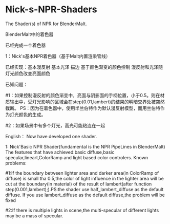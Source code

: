 # Nick-s-NPR-Shaders
The Shader(s) of NPR for BlenderMalt.

BlenderMalt中的着色器

已经完成一个着色器

1：Nick's基本NPR着色器（基于Malt内置渲染管线）

已经实现：基本漫反射 基本光泽 描边 基于颜色渐变的颜色控制 漫反射和光泽随灯光颜色改变亮面颜色

已知问题：

#1：如果控制漫反射的颜色渐变中，亮面与阴影面的手柄位置，小于0.5。则在材质输出中，受灯光影响的区域会在step(0.01,lambert)的结果的明暗交界处被突然截断。 PS：因为在着色器中，使用半兰伯特作为默认漫反射模型，而用兰伯特作为灯光颜色的生成。

#2：如果场景中有多个灯光，高光可能粘连在一起



English：
Now have developed one shader.

1: Nick'Basic NPR Shader(fundamental is the NPR PipeLines in BlenderMalt)
The features that have achieved:basic diffuse,basic specular,lineart,ColorRamp and light based color controlers.
Known problems: 

#1:If the boundary between lighter area and darker area(in ColorRamp of diffuse) is small tha
0.5,the color of light influence in the lighter area will be cut at the boundary(in material) of the result of lambert(after function  step(0.001,lambert);).PS:the shader use half_lambert_diffuse as the default diffuse. If you use lambert_diffuse as the default diffuse,the problem will be fixed

#2:If there is multiple lights in scene,the multi-specular of different lights may be a mass of specular.
